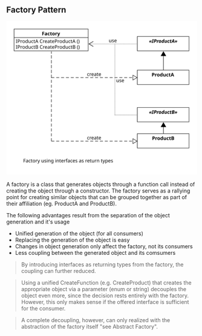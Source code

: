 ## Factory Pattern

![alt text](./factory.svg "factory")

A factory is a class that generates objects through a function call instead of creating the object through a constructor. The factory serves as a rallying point for creating similar objects that can be grouped together as part of their affiliation (eg. ProductA and ProductB).

The following advantages result from the separation of the object generation and it's usage
* Unified generation of the object (for all consumers)
* Replacing the generation of the object is easy
* Changes in object generation only affect the factory, not its consumers
* Less coupling between the generated object and its comsumers

>By introducing interfaces as returning types from the factory, the coupling can further reduced. 

>Using a unified CreateFunction (e.g. CreateProduct) that creates the appropriate object via a parameter (enum or string) decouples the object even more, since the decision rests entirely with the factory. However, this only makes sense if the offered interface is sufficient for the consumer.

>A complete decoupling, however, can only realized with the abstraction of the factory itself "see Abstract Factory".

